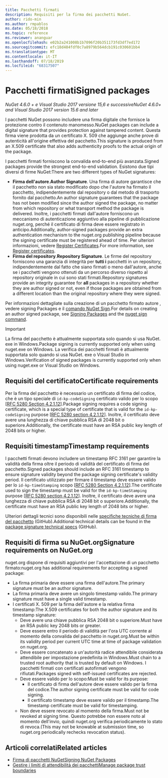 ```yaml
---
title: Pacchetti firmati
description: Requisiti per la firma dei pacchetti NuGet.
author: rido-min
ms.author: rmpablos
ms.date: 05/18/2018
ms.topic: reference
ms.reviewer: ananguar
ms.openlocfilehash: e02b2a241008b1b7096f20b351173fd3df7ed172
ms.sourcegitcommit: efc18d484fdf0c7a8979b564dcb191c030601bb4
ms.translationtype: MT
ms.contentlocale: it-IT
ms.lasthandoff: 07/18/2019
ms.locfileid: "68317507"
---
```

# <a name="signed-packages"></a><span data-ttu-id="5b762-103">Pacchetti firmati</span><span class="sxs-lookup"><span data-stu-id="5b762-103">Signed packages</span></span>

<span data-ttu-id="5b762-104">*NuGet 4.6.0 + e Visual Studio 2017 versione 15,6 e successive*</span><span class="sxs-lookup"><span data-stu-id="5b762-104">*NuGet 4.6.0+ and Visual Studio 2017 version 15.6 and later*</span></span>

<span data-ttu-id="5b762-105">I pacchetti NuGet possono includere una firma digitale che fornisce la protezione contro il contenuto manomesso.</span><span class="sxs-lookup"><span data-stu-id="5b762-105">NuGet packages can include a digital signature that provides protection against tampered content.</span></span> <span data-ttu-id="5b762-106">Questa firma viene prodotta da un certificato X. 509 che aggiunge anche prove di autenticità all'origine effettiva del pacchetto.</span><span class="sxs-lookup"><span data-stu-id="5b762-106">This signature is produced from an X.509 certificate that also adds authenticity proofs to the actual origin of the package.</span></span>

<span data-ttu-id="5b762-107">I pacchetti firmati forniscono la convalida end-to-end più avanzata.</span><span class="sxs-lookup"><span data-stu-id="5b762-107">Signed packages provide the strongest end-to-end validation.</span></span> <span data-ttu-id="5b762-108">Esistono due tipi diversi di firme NuGet:</span><span class="sxs-lookup"><span data-stu-id="5b762-108">There are two different types of NuGet signatures:</span></span>
- <span data-ttu-id="5b762-109">**Firma dell'autore**.</span><span class="sxs-lookup"><span data-stu-id="5b762-109">**Author Signature**.</span></span> <span data-ttu-id="5b762-110">Una firma di autore garantisce che il pacchetto non sia stato modificato dopo che l'autore ha firmato il pacchetto, indipendentemente dal repository o dal metodo di trasporto fornito dal pacchetto.</span><span class="sxs-lookup"><span data-stu-id="5b762-110">An author signature guarantees that the package has not been modified since the author signed the package, no matter from which repository or what transport method the package is delivered.</span></span> <span data-ttu-id="5b762-111">Inoltre, i pacchetti firmati dall'autore forniscono un meccanismo di autenticazione aggiuntivo alla pipeline di pubblicazione nuget.org, perché il certificato di firma deve essere registrato in anticipo.</span><span class="sxs-lookup"><span data-stu-id="5b762-111">Additionally, author-signed packages provide an extra authentication mechanism to the nuget.org publishing pipeline because the signing certificate must be registered ahead of time.</span></span> <span data-ttu-id="5b762-112">Per ulteriori informazioni, vedere [Register Certificates](#signature-requirements-on-nugetorg).</span><span class="sxs-lookup"><span data-stu-id="5b762-112">For more information, see [Register certificates](#signature-requirements-on-nugetorg).</span></span>
- <span data-ttu-id="5b762-113">**Firma del repository**.</span><span class="sxs-lookup"><span data-stu-id="5b762-113">**Repository Signature**.</span></span> <span data-ttu-id="5b762-114">Le firme del repository forniscono una garanzia di integrità per **tutti i** pacchetti in un repository, indipendentemente dal fatto che siano firmati o meno dall'autore, anche se i pacchetti vengono ottenuti da un percorso diverso rispetto al repository originale in cui sono stati firmati.</span><span class="sxs-lookup"><span data-stu-id="5b762-114">Repository signatures provide an integrity guarantee for **all** packages in a repository whether they are author signed or not, even if those packages are obtained from a different location than the original repository where they were signed.</span></span>   

<span data-ttu-id="5b762-115">Per informazioni dettagliate sulla creazione di un pacchetto firmato autore [](../create-packages/Sign-a-package.md) , vedere signing Packages e il [comando NuGet Sign](../reference/cli-reference/cli-ref-sign.md).</span><span class="sxs-lookup"><span data-stu-id="5b762-115">For details on creating an author signed package, see [Signing Packages](../create-packages/Sign-a-package.md) and the [nuget sign command](../reference/cli-reference/cli-ref-sign.md).</span></span>

> [!Important]
> <span data-ttu-id="5b762-116">La firma del pacchetto è attualmente supportata solo quando si usa NuGet. exe in Windows.</span><span class="sxs-lookup"><span data-stu-id="5b762-116">Package signing is currently supported only when using nuget.exe on Windows.</span></span> <span data-ttu-id="5b762-117">La verifica dei pacchetti firmati è attualmente supportata solo quando si usa NuGet. exe o Visual Studio in Windows.</span><span class="sxs-lookup"><span data-stu-id="5b762-117">Verification of signed packages is currently supported only when using nuget.exe or Visual Studio on Windows.</span></span>

## <a name="certificate-requirements"></a><span data-ttu-id="5b762-118">Requisiti del certificato</span><span class="sxs-lookup"><span data-stu-id="5b762-118">Certificate requirements</span></span>

<span data-ttu-id="5b762-119">Per la firma del pacchetto è necessario un certificato di firma del codice, che è un tipo speciale di `id-kp-codeSigning` certificato valido per lo scopo [[RFC 5280 Section 4.2.1.12](https://tools.ietf.org/html/rfc5280#section-4.2.1.12)].</span><span class="sxs-lookup"><span data-stu-id="5b762-119">Package signing requires a code signing certificate, which is a special type of certificate that is valid for the `id-kp-codeSigning` purpose [[RFC 5280 section 4.2.1.12](https://tools.ietf.org/html/rfc5280#section-4.2.1.12)].</span></span> <span data-ttu-id="5b762-120">Inoltre, il certificato deve avere una lunghezza di chiave pubblica RSA di 2048 bit o superiore.</span><span class="sxs-lookup"><span data-stu-id="5b762-120">Additionally, the certificate must have an RSA public key length of 2048 bits or higher.</span></span>

## <a name="timestamp-requirements"></a><span data-ttu-id="5b762-121">Requisiti timestamp</span><span class="sxs-lookup"><span data-stu-id="5b762-121">Timestamp requirements</span></span>

<span data-ttu-id="5b762-122">I pacchetti firmati devono includere un timestamp RFC 3161 per garantire la validità della firma oltre il periodo di validità del certificato di firma del pacchetto.</span><span class="sxs-lookup"><span data-stu-id="5b762-122">Signed packages should include an RFC 3161 timestamp to ensure signature validity beyond the package signing certificate's validity period.</span></span> <span data-ttu-id="5b762-123">Il certificato utilizzato per firmare il timestamp deve essere valido per lo `id-kp-timeStamping` scopo [[RFC 5280 Section 4.2.1.12](https://tools.ietf.org/html/rfc5280#section-4.2.1.12)].</span><span class="sxs-lookup"><span data-stu-id="5b762-123">The certificate used to sign the timestamp must be valid for the `id-kp-timeStamping` purpose [[RFC 5280 section 4.2.1.12](https://tools.ietf.org/html/rfc5280#section-4.2.1.12)].</span></span> <span data-ttu-id="5b762-124">Inoltre, il certificato deve avere una lunghezza di chiave pubblica RSA di 2048 bit o superiore.</span><span class="sxs-lookup"><span data-stu-id="5b762-124">Additionally, the certificate must have an RSA public key length of 2048 bits or higher.</span></span>

<span data-ttu-id="5b762-125">Ulteriori dettagli tecnici sono disponibili nelle [specifiche tecniche di firma del pacchetto](https://github.com/NuGet/Home/wiki/Package-Signatures-Technical-Details) (GitHub).</span><span class="sxs-lookup"><span data-stu-id="5b762-125">Additional technical details can be found in the [package signature technical specs](https://github.com/NuGet/Home/wiki/Package-Signatures-Technical-Details) (GitHub).</span></span>

## <a name="signature-requirements-on-nugetorg"></a><span data-ttu-id="5b762-126">Requisiti di firma su NuGet.org</span><span class="sxs-lookup"><span data-stu-id="5b762-126">Signature requirements on NuGet.org</span></span>

<span data-ttu-id="5b762-127">nuget.org dispone di requisiti aggiuntivi per l'accettazione di un pacchetto firmato:</span><span class="sxs-lookup"><span data-stu-id="5b762-127">nuget.org has additional requirements for accepting a signed package:</span></span>

- <span data-ttu-id="5b762-128">La firma primaria deve essere una firma dell'autore.</span><span class="sxs-lookup"><span data-stu-id="5b762-128">The primary signature must be an author signature.</span></span>
- <span data-ttu-id="5b762-129">La firma primaria deve avere un singolo timestamp valido.</span><span class="sxs-lookup"><span data-stu-id="5b762-129">The primary signature must have a single valid timestamp.</span></span>
- <span data-ttu-id="5b762-130">I certificati X. 509 per la firma dell'autore e la relativa firma timestamp:</span><span class="sxs-lookup"><span data-stu-id="5b762-130">The X.509 certificates for both the author signature and its timestamp signature:</span></span>
  - <span data-ttu-id="5b762-131">Deve avere una chiave pubblica RSA 2048 bit o superiore.</span><span class="sxs-lookup"><span data-stu-id="5b762-131">Must have an RSA public key 2048 bits or greater.</span></span>
  - <span data-ttu-id="5b762-132">Deve essere entro il periodo di validità per l'ora UTC corrente al momento della convalida del pacchetto in nuget.org.</span><span class="sxs-lookup"><span data-stu-id="5b762-132">Must be within its validity period per current UTC time at time of package validation on nuget.org.</span></span>
  - <span data-ttu-id="5b762-133">Deve essere concatenato a un'autorità radice attendibile considerata attendibile per impostazione predefinita in Windows.</span><span class="sxs-lookup"><span data-stu-id="5b762-133">Must chain to a trusted root authority that is trusted by default on Windows.</span></span> <span data-ttu-id="5b762-134">I pacchetti firmati con certificati autofirmati vengono rifiutati.</span><span class="sxs-lookup"><span data-stu-id="5b762-134">Packages signed with self-issued certificates are rejected.</span></span>
  - <span data-ttu-id="5b762-135">Deve essere valido per lo scopo:</span><span class="sxs-lookup"><span data-stu-id="5b762-135">Must be valid for its purpose:</span></span> 
    - <span data-ttu-id="5b762-136">Il certificato di firma dell'autore deve essere valido per la firma del codice.</span><span class="sxs-lookup"><span data-stu-id="5b762-136">The author signing certificate must be valid for code signing.</span></span>
    - <span data-ttu-id="5b762-137">Il certificato timestamp deve essere valido per il timestamp.</span><span class="sxs-lookup"><span data-stu-id="5b762-137">The timestamp certificate must be valid for timestamping.</span></span>
  - <span data-ttu-id="5b762-138">Non deve essere revocato al momento della firma.</span><span class="sxs-lookup"><span data-stu-id="5b762-138">Must not be revoked at signing time.</span></span> <span data-ttu-id="5b762-139">Questo potrebbe non essere noto al momento dell'invio, quindi nuget.org verifica periodicamente lo stato di revoca.</span><span class="sxs-lookup"><span data-stu-id="5b762-139">(This may not be knowable at submission time, so nuget.org periodically rechecks revocation status).</span></span>
  
  
## <a name="related-articles"></a><span data-ttu-id="5b762-140">Articoli correlati</span><span class="sxs-lookup"><span data-stu-id="5b762-140">Related articles</span></span>

- [<span data-ttu-id="5b762-141">Firma di pacchetti NuGet</span><span class="sxs-lookup"><span data-stu-id="5b762-141">Signing NuGet Packages</span></span>](../create-packages/Sign-a-Package.md)
- [<span data-ttu-id="5b762-142">Gestire i limiti di attendibilità dei pacchetti</span><span class="sxs-lookup"><span data-stu-id="5b762-142">Manage package trust boundaries</span></span>](../consume-packages/installing-signed-packages.md)
